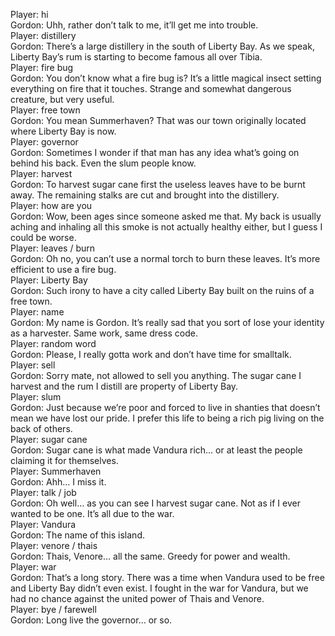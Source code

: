 Player: hi  
Gordon: Uhh, rather don’t talk to me, it’ll get me into trouble.  
Player: distillery  
Gordon: There’s a large distillery in the south of Liberty Bay. As we speak, Liberty Bay’s rum is starting to become famous all over Tibia.  
Player: fire bug  
Gordon: You don’t know what a fire bug is? It’s a little magical insect setting everything on fire that it touches. Strange and somewhat dangerous creature, but very useful.  
Player: free town  
Gordon: You mean Summerhaven? That was our town originally located where Liberty Bay is now.  
Player: governor  
Gordon: Sometimes I wonder if that man has any idea what’s going on behind his back. Even the slum people know.  
Player: harvest  
Gordon: To harvest sugar cane first the useless leaves have to be burnt away. The remaining stalks are cut and brought into the distillery.  
Player: how are you  
Gordon: Wow, been ages since someone asked me that. My back is usually aching and inhaling all this smoke is not actually healthy either, but I guess I could be worse.  
Player: leaves / burn  
Gordon: Oh no, you can’t use a normal torch to burn these leaves. It’s more efficient to use a fire bug.  
Player: Liberty Bay  
Gordon: Such irony to have a city called Liberty Bay built on the ruins of a free town.  
Player: name  
Gordon: My name is Gordon. It’s really sad that you sort of lose your identity as a harvester. Same work, same dress code.  
Player: random word  
Gordon: Please, I really gotta work and don’t have time for smalltalk.  
Player: sell  
Gordon: Sorry mate, not allowed to sell you anything. The sugar cane I harvest and the rum I distill are property of Liberty Bay.  
Player: slum  
Gordon: Just because we’re poor and forced to live in shanties that doesn’t mean we have lost our pride. I prefer this life to being a rich pig living on the back of others.  
Player: sugar cane  
Gordon: Sugar cane is what made Vandura rich… or at least the people claiming it for themselves.  
Player: Summerhaven  
Gordon: Ahh… I miss it.  
Player: talk / job  
Gordon: Oh well… as you can see I harvest sugar cane. Not as if I ever wanted to be one. It’s all due to the war.  
Player: Vandura  
Gordon: The name of this island.  
Player: venore / thais  
Gordon: Thais, Venore… all the same. Greedy for power and wealth.  
Player: war  
Gordon: That’s a long story. There was a time when Vandura used to be free and Liberty Bay didn’t even exist. I fought in the war for Vandura, but we had no chance against the united power of Thais and Venore.  
Player: bye / farewell  
Gordon: Long live the governor… or so.  

